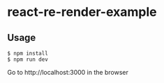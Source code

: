 # react-re-render-example

## Usage

```
$ npm install
$ npm run dev
```

Go to http://localhost:3000 in the browser
